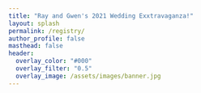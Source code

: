 ```yaml
---
title: "Ray and Gwen's 2021 Wedding Exxtravaganza!"
layout: splash
permalink: /registry/
author_profile: false
masthead: false
header:
  overlay_color: "#000"
  overlay_filter: "0.5"
  overlay_image: /assets/images/banner.jpg
---
```




